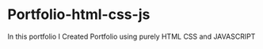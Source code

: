 # Portfolio-html-css-js
In this portfolio I Created Portfolio using purely HTML CSS and JAVASCRIPT 
